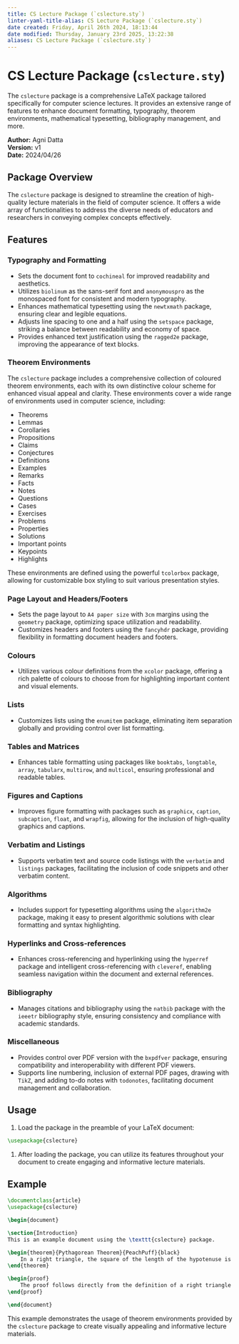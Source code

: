 ```yaml
---
title: CS Lecture Package (`cslecture.sty`)
linter-yaml-title-alias: CS Lecture Package (`cslecture.sty`)
date created: Friday, April 26th 2024, 18:13:44
date modified: Thursday, January 23rd 2025, 13:22:38
aliases: CS Lecture Package (`cslecture.sty`)
---
```


# CS Lecture Package (`cslecture.sty`)

The `cslecture` package is a comprehensive LaTeX package tailored specifically for computer science lectures. It provides an extensive range of features to enhance document formatting, typography, theorem environments, mathematical typesetting, bibliography management, and more.

**Author:** Agni Datta  
**Version:** v1  
**Date:** 2024/04/26

## Package Overview

The `cslecture` package is designed to streamline the creation of high-quality lecture materials in the field of computer science. It offers a wide array of functionalities to address the diverse needs of educators and researchers in conveying complex concepts effectively.

## Features

### Typography and Formatting

- Sets the document font to `cochineal` for improved readability and aesthetics.
- Utilizes `biolinum` as the sans-serif font and `anonymouspro` as the monospaced font for consistent and modern typography.
- Enhances mathematical typesetting using the `newtxmath` package, ensuring clear and legible equations.
- Adjusts line spacing to one and a half using the `setspace` package, striking a balance between readability and economy of space.
- Provides enhanced text justification using the `ragged2e` package, improving the appearance of text blocks.

### Theorem Environments

The `cslecture` package includes a comprehensive collection of coloured theorem environments, each with its own distinctive colour scheme for enhanced visual appeal and clarity. These environments cover a wide range of environments used in computer science, including:

- Theorems
- Lemmas
- Corollaries
- Propositions
- Claims
- Conjectures
- Definitions
- Examples
- Remarks
- Facts
- Notes
- Questions
- Cases
- Exercises
- Problems
- Properties
- Solutions
- Important points
- Keypoints
- Highlights

These environments are defined using the powerful `tcolorbox` package, allowing for customizable box styling to suit various presentation styles.

### Page Layout and Headers/Footers

- Sets the page layout to `A4 paper size` with `3cm` margins using the `geometry` package, optimizing space utilization and readability.
- Customizes headers and footers using the `fancyhdr` package, providing flexibility in formatting document headers and footers.

### Colours

- Utilizes various colour definitions from the `xcolor` package, offering a rich palette of colours to choose from for highlighting important content and visual elements.

### Lists

- Customizes lists using the `enumitem` package, eliminating item separation globally and providing control over list formatting.

### Tables and Matrices

- Enhances table formatting using packages like `booktabs`, `longtable`, `array`, `tabularx`, `multirow`, and `multicol`, ensuring professional and readable tables.

### Figures and Captions

- Improves figure formatting with packages such as `graphicx`, `caption`, `subcaption`, `float`, and `wrapfig`, allowing for the inclusion of high-quality graphics and captions.

### Verbatim and Listings

- Supports verbatim text and source code listings with the `verbatim` and `listings` packages, facilitating the inclusion of code snippets and other verbatim content.

### Algorithms

- Includes support for typesetting algorithms using the `algorithm2e` package, making it easy to present algorithmic solutions with clear formatting and syntax highlighting.

### Hyperlinks and Cross-references

- Enhances cross-referencing and hyperlinking using the `hyperref` package and intelligent cross-referencing with `cleveref`, enabling seamless navigation within the document and external references.

### Bibliography

- Manages citations and bibliography using the `natbib` package with the `ieeetr` bibliography style, ensuring consistency and compliance with academic standards.

### Miscellaneous

- Provides control over PDF version with the `bxpdfver` package, ensuring compatibility and interoperability with different PDF viewers.
- Supports line numbering, inclusion of external PDF pages, drawing with `TikZ`, and adding to-do notes with `todonotes`, facilitating document management and collaboration.

## Usage

1. Load the package in the preamble of your LaTeX document:

```latex
\usepackage{cslecture}
```

1. After loading the package, you can utilize its features throughout your document to create engaging and informative lecture materials.

## Example

```latex
\documentclass{article}
\usepackage{cslecture}

\begin{document}

\section{Introduction}
This is an example document using the \texttt{cslecture} package.

\begin{theorem}{Pythagorean Theorem}{PeachPuff}{black}
    In a right triangle, the square of the length of the hypotenuse is equal to the sum of the squares of the lengths of the other two sides.
\end{theorem}

\begin{proof}
    The proof follows directly from the definition of a right triangle and the Pythagorean theorem.
\end{proof}

\end{document}
```

This example demonstrates the usage of theorem environments provided by the `cslecture` package to create visually appealing and informative lecture materials.
